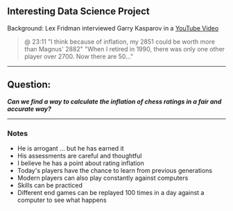 ## Interesting Data Science Project

Background: Lex Fridman interviewed Garry Kasparov in a [YouTube Video][1]

> @ 23:11
> "I think because of inflation, my 2851 could be worth more than Magnus' 2882"
> "When I retired in 1990, there was only one other player over 2700. Now there are 50..."

---

## Question:

**_Can we find a way to calculate the inflation of chess ratings in a fair and accurate way?_**

---

### Notes

-   He is arrogant ... but he has earned it
-   His assessments are careful and thoughtful
-   I believe he has a point about rating inflation
-   Today's players have the chance to learn from previous generations
-   Modern players can also play constantly against computers
-   Skills can be practiced
-   Different end games can be replayed 100 times in a day against a computer to see what happens

[1]: https://www.youtube.com/watch?v=8RVa0THWUWw&ab_channel=LexFridman
